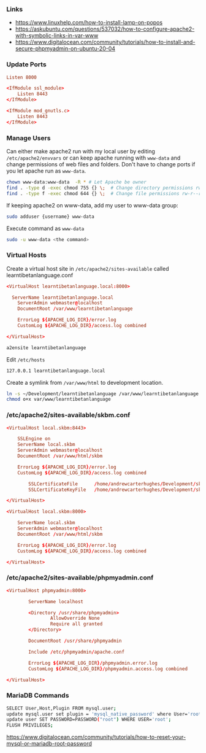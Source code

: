 ### Links
- https://www.linuxhelp.com/how-to-install-lamp-on-popos
- https://askubuntu.com/questions/537032/how-to-configure-apache2-with-symbolic-links-in-var-www
- https://www.digitalocean.com/community/tutorials/how-to-install-and-secure-phpmyadmin-on-ubuntu-20-04

### Update Ports
```conf
Listen 8000

<IfModule ssl_module>
    Listen 8443
</IfModule>

<IfModule mod_gnutls.c>
    Listen 8443
</IfModule>
```
### Manage Users

Can either make apache2 run with my local user by editing `/etc/apache2/envvars` or can keep apache running with `www-data` and change 
permissions of web files and folders. Don't have to change ports if you let apache run as `www-data`.

```bash
chown www-data:www-data  -R * # Let Apache be owner
find . -type d -exec chmod 755 {} \;  # Change directory permissions rwxr-xr-x
find . -type f -exec chmod 644 {} \;  # Change file permissions rw-r--r--
```
If keeping apache2 on www-data, add my user to www-data group:
```bash
sudo adduser {username} www-data
```

Execute command as `www-data`
```bash
sudo -u www-data <the command>
```

### Virtual Hosts

Create a virtual host site in `/etc/apache2/sites-available` called learntibetanlanguage.conf

```conf
<VirtualHost learntibetanlanguage.local:8000>

  ServerName learntibetanlanguage.local
    ServerAdmin webmaster@localhost
    DocumentRoot /var/www/learntibetanlanguage

    ErrorLog ${APACHE_LOG_DIR}/error.log
    CustomLog ${APACHE_LOG_DIR}/access.log combined

</VirtualHost>
```

```bash
a2ensite learntibetanlanguage
```

Edit `/etc/hosts`

```bash
127.0.0.1 learntibetanlanguage.local
```

Create a symlink from `/var/www/html` to development location.
```bash
ln -s ~/Development/learntibetanlanguage /var/www/learntibetanlanguage
chmod o+x var/www/learntibetanlanguage
```

### /etc/apache2/sites-available/skbm.conf
```conf
<VirtualHost local.skbm:8443>

    SSLEngine on
    ServerName local.skbm
    ServerAdmin webmaster@localhost
    DocumentRoot /var/www/html/skbm

    ErrorLog ${APACHE_LOG_DIR}/error.log
    CustomLog ${APACHE_LOG_DIR}/access.log combined

		SSLCertificateFile      /home/andrewcarterhughes/Development/skbm/local.skbm.crt
		SSLCertificateKeyFile   /home/andrewcarterhughes/Development/skbm/local.skbm.key

</VirtualHost>

<VirtualHost local.skbm:8000>

    ServerName local.skbm
    ServerAdmin webmaster@localhost
    DocumentRoot /var/www/html/skbm

    ErrorLog ${APACHE_LOG_DIR}/error.log
    CustomLog ${APACHE_LOG_DIR}/access.log combined

</VirtualHost>
```

### /etc/apache2/sites-available/phpmyadmin.conf
```conf
<VirtualHost phpmyadmin:8000>

        ServerName localhost

        <Directory /usr/share/phpmyadmin>
                AllowOverride None
                Require all granted
        </Directory>

        DocumentRoot /usr/share/phpmyadmin

        Include /etc/phpmyadmin/apache.conf

        ErrorLog ${APACHE_LOG_DIR}/phpmyadmin.error.log
        CustomLog ${APACHE_LOG_DIR}/phpmyadmin.access.log combined

</VirtualHost>
```

### MariaDB Commands
```bash
SELECT User,Host,Plugin FROM mysql.user;
update mysql.user set plugin = 'mysql_native_password' where User='root';
update user SET PASSWORD=PASSWORD("root") WHERE USER='root';
FLUSH PRIVILEGES;
```

https://www.digitalocean.com/community/tutorials/how-to-reset-your-mysql-or-mariadb-root-password

